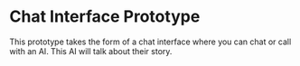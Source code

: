 # Chat Interface Prototype

This prototype takes the form of a chat interface where you can chat or call with an AI. This AI will talk about their story.
